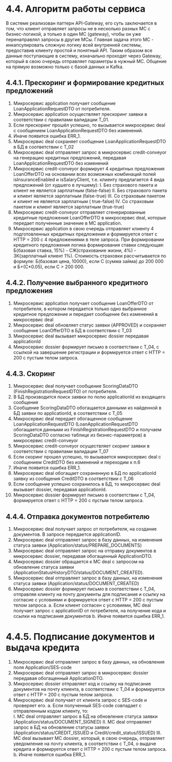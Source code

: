 # 4.4. Алгоритм работы сервиса
В системе реализован паттерн API-Gateway, его суть заключается в том, что клиент отправляет запросы не в несколько разных МС с бизнес-логикой, а только в один МС (gateway), чтобы он уже перенаправлял запросы в другие МСы. Главная задача этого МС - инкапсулировать сложную логику всей внутренней системы, предоставив клиенту простой и понятный API. Таким образом все данные поступающие в систему, изначально проходят через Gateway, который в свою очередь отправляет параметры в нужный МС. Общение на прямую возможно только с базой данных и Kafka.
## 4.4.1. Прескоринг и формирование кредитных предложений
1.	Микросервис application получает сообщение LoanApplicationRequestDTO от потребителя.
2.	Микросервис application осуществляет прескоринг заявки в соответствии с правилами валидации T_01.
  1.	Если прескоринг прошёл успешно, то вызывается микросервис deal с сообщением LoanApplicationRequestDTO без изменений.
  2.	Иначе появится ошибка ERR_1.
3.	Микросервис deal сохраняет сообщение LoanApplicationRequestDTO в БД в соответствии с  T_02
4.	Микросервис deal отправляет запрос в микросервис credit-conveyor на генерацию кредитных предложений, передавая LoanApplicationRequestDTO без изменений
5.	Микросервис credit-conveyor формирует 4 кредитных предложения LoanOfferDTO на основании всех возможных комбинаций полей isInsuranceEnabled и isSalaryClient, т.е. клиенту предлагается 4 вида предложений (от худшего в лучшему): 
  I. Без страхового пакета и клиент не является зарплатным (false-false)
  II. Без страхового пакета и клиент является зарплатным (false-true)
  III. Со страховым пакетом и клиент не является зарплатным ( true-false)
  IV. Со страховым пакетом и клиент является зарплатным (true-true)
6.	Микросервис credit-conveyor отправляет сгенерированные кредитные предложения LoanOfferDTO в микросервис deal, которые передает полученные значение в МС application.
7.	Микросервис application в свою очередь отправляет клиенту 4 подготовленных кредитных предложения и формируется ответ с HTTP = 200 с 4 предложениями в теле запроса.
При формировании кредитного предложения логика формирования ставки следующая:  Б(базовая ставка, 15%) - СЖ(страхование жизни, 4%) - ЗК(зарплатный клиент 1%).
Стоимость страховки рассчитывается по формуле: Б(базовая цена, 10000), если С (сумма займа) до 200 000 и Б+(С*0.05), если С > 200 000.

## 4.4.2.  Получение выбранного кредитного предложения
1.	Микросервис application получает сообщение LoanOfferDTO от потребителя, в котором передается только одно выбранное кредитное предложение и передает сообщение без изменений в микросервис deal
2.	Микросервис deal обновляет статус заявки (APPROVED) и сохраняет сообщение LoanOfferDTO в БД в соответствии с  T_03
3.	Микросервис deal вызывает микросервис dossier передавая applicationId
4.	Микросервис dossier формирует письмо в соответствии с T_04, с ссылкой на завершение регистрации и формируется ответ с HTTP = 200 с пустым телом запроса. 
## 4.4.3. Скоринг
1.	Микросервис deal получает сообщение ScoringDataDTO (FinishRegistrationRequestDTO) от потребителя.
2.	В БД производится поиск заявки по полю applicationId из входящего сообщения
3.	Сообщение ScoringDataDTO обогащается данными из найденной в БД заявки по applicationId, в соответствии с  T_05
4.	Микросервис deal передает обогащенное сообщение LoanApplicationRequestDTO (LoanApplicationRequestDTO обогащается данными из FinishRegistrationRequestDTO и получаем ScoringDataDTO согласно таблице из бизнес-параметров) в микросервис credit-conveyor
5.	Микросервис credit-conveyor осуществляет скоринг заявки в соответствии с правилами валидации T_07
  1.	Если скоринг прошел успешно, то вызывается микросервис deal с сообщением CreditDTO без изменений и переходим к п.6  
  2.	Иначе появится ошибка ERR_1.
6.	Микросервис deal обогащает сохраненную в БД по applicationId заявку из сообщения CreditDTO в соответствии с  T_06 
7.	Если сообщение успешно сохранилось в БД, то микросервис deal вызывает dossier, передавая applicationId.
8.	Микросервис dossier формирует письмо в соответствии с T_04,  формируется ответ с HTTP = 200 с пустым телом запроса.
## 4.4.4. Отправка документов потребителю
1.	Микросервис deal получает запрос от потребителя, на создание документов. В запросе передается applicationID.
2.	Микросервис deal отправляет запрос в базу данных, на изменения статуса заявки (Application/status/PREPARE_DOCUMENTS)
3.	Микросервис deal отправляет запрос на отправку документов в микросервис dossier, передавая обогащенный ApplicationDTO.
4.	Микросервис dossier обращается к МС deal с запросом на обновление статуса заявки (ApplicationStatusHistoryDTO/status/DOCUMENT_CREATED).
5.	Микросервис deal отправляет запрос в базу данных, на изменения статуса заявки (Application/status/DOCUMENT_CREATED)
6.	Микросервис dossier формирует письмо в соответствии с T_04, отправляя клиенту на почту документы для подписания и ссылку на согласие с условиями и формируется ответ с HTTP = 200 с пустым телом запроса.
      a. Если клиент согласен с условиями, МС deal получает запрос с applicationID от потребителя, на получение кода и ссылки на подписания документов
      b. Иначе появится ошибка ERR_1.
# 4.4.5. Подписание документов и выдача кредита
1.	Микросервис deal отправляет запрос в базу данных, на обновления поля Application/SES-code
2.	Микросервис deal отправляет запрос в микросервис dossier передавая обогащенный ApplicationDTO.
3.	Микросервис dossier отправляет код и ссылку на подписание документов на почту клиента, в соответствии с T_04 и формируется ответ с HTTP = 200 с пустым телом запроса. 
4.	Микросервис deal получает от клиента запрос с SES-code и проверяет его.
      а. Если полученный SES-code совпадает с отправленным кодом клиенту, то:    
              I. МС deal отправляет запрос в БД на обновление статуса заявки (Application/status/DOCUMENT_SIGNED)
              II. МС deal отправляет запрос в БД на обновление статусы заявки (Application/status/CREDIT_ISSUED и Credit/credit_status/ISSUED)
              III. МС deal вызывает МС dossier, который, в свою очередь, отправляет уведомление на почту клиента, в соответствии с T_04, о выдаче кредита и формируется ответ с HTTP = 200 с пустым телом запроса.
      b. Иначе появится ошибка ERR_1.


